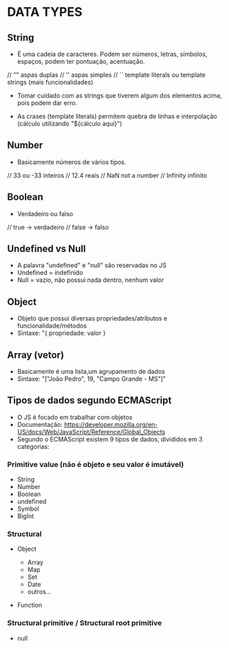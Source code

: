 # DATA TYPES

## String

- É uma cadeia de caracteres. Podem ser números, letras, símbolos, espaços, podem ter pontuação, acentuação.

// "" aspas duplas
// '' aspas simples
// `` template literals ou template strings (mais funcionalidades)

- Tomar cuidado com as strings que tiverem algum dos elementos acima, pois podem dar erro.

- As crases (template literals) permitem quebra de linhas e interpolação (cálculo utilizando "${cálculo aqui}")

## Number

- Basicamente números de vários tipos.

// 33 ou -33 inteiros
// 12.4 reais
// NaN not a number
// Infinity infinito

## Boolean

- Verdadeiro ou falso

// true -> verdadeiro
// false -> falso

## Undefined vs Null

- A palavra "undefined" e "null" são reservadas no JS
- Undefined = indefinido
- Null = vazio, não possui nada dentro, nenhum valor

## Object

- Objeto que possui diversas propriedades/atributos e funcionalidade/métodos
- Sintaxe: "{ propriedade: valor }

## Array (vetor)

- Basicamente é uma lista,um agrupamento de dados
- Sintaxe: "["João Pedro", 19, "Campo Grande - MS"]"

## Tipos de dados segundo ECMAScript

- O JS é focado em trabalhar com objetos
- Documentação: https://developer.mozilla.org/en-US/docs/Web/JavaScript/Reference/Global_Objects
- Segundo o ECMAScript existem 9 tipos de dados, divididos em 3 categorias:

### Primitive value (não é objeto e seu valor é imutável)

- String
- Number
- Boolean
- undefined
- Symbol
- BigInt

### Structural

- Object

  - Array
  - Map
  - Set
  - Date
  - outros...

- Function

### Structural primitive / Structural root primitive

- null
